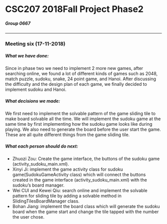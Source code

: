 # CSC207 2018Fall Project Phase2
##### Group 0667
---
### Meeting six (17-11-2018)
##### What we have done:
Since in phase two we need to implement 2 more new games, after searching online, we found a lot of different kinds of games such as 2048, match puzzle, sudoku, snake, 24 point game, and Hanoi.
After discussing the difficulty and the design plan of each game, we finally decided to implement sudoku and Hanoi.
##### What decisions we made:
We first need to implement the solvable pattern of the game sliding tile to make board solvable all the time.
We will implement the sudoku game at the same time by first implementing how the sudoku game looks like during playing. We also need to generate the board before the user start the game. These are all quite different things from the game sliding tile.
##### What each person should do next:
 - Zhuozi Zou: Create the game interface, the buttons of the sudoku game (activity_sudoku_main.xml).
 - Xinyi Ji: implement the game activity class for sudoku game(SudokuGameActivity class) which will connect the buttons created in the game interface (activity_sudoku_main.xml) with the sudoku’s board manager. 
 - Wei CUI and Kewei Qiu: search online and implement the solvable pattern for sliding tile by adding a solvable method in SlidingTilesBoardManager class.
 - Bohan Jiang: implement the board class which will generate the sudoku board when the game start and change the tile tapped with the number the user chose.
